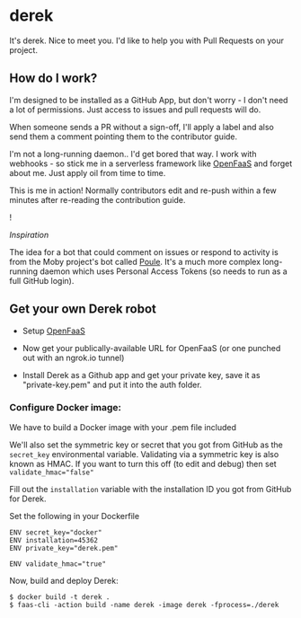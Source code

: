 # derek
It's derek. Nice to meet you. I'd like to help you with Pull Requests on your project.

## How do I work?

I'm designed to be installed as a GitHub App, but don't worry - I don't need a lot of permissions. Just access to issues and pull requests will do.

When someone sends a PR without a sign-off, I'll apply a label and also send them a comment pointing them to the contributor guide.

I'm not a long-running daemon.. I'd get bored that way. I work with webhooks - so stick me in a serverless framework like [OpenFaaS](https://github.com/alexellis/faas) and forget about me. Just apply oil from time to time.

This is me in action! Normally contributors edit and re-push within a few minutes after re-reading the contribution guide.

[](https://user-images.githubusercontent.com/6358735/29704343-542a36da-8971-11e7-871e-da30c8e86cae.png)!

*Inspiration*

The idea for a bot that could comment on issues or respond to activity is from the Moby project's bot called [Poule](https://github.com/icecrime/poule). It's a much more complex long-running daemon which uses Personal Access Tokens (so needs to run as a full GitHub login).

## Get your own Derek robot

* Setup [OpenFaaS](https://github.com/alexellis/openfaas)

* Now get your publically-available URL for OpenFaaS (or one punched out with an ngrok.io tunnel)

* Install Derek as a Github app and get your private key, save it as "private-key.pem" and put it into the auth folder.

### Configure Docker image:

We have to build a Docker image with your .pem file included

We'll also set the symmetric key or secret that you got from GitHub as the `secret_key` environmental variable. Validating via a symmetric key is also known as HMAC. If you want to turn this off (to edit and debug) then set `validate_hmac="false"`

Fill out the `installation` variable with the installation ID you got from GitHub for Derek.

Set the following in your Dockerfile

```
ENV secret_key="docker"
ENV installation=45362
ENV private_key="derek.pem"

ENV validate_hmac="true"
```

Now, build and deploy Derek:

```
$ docker build -t derek .
$ faas-cli -action build -name derek -image derek -fprocess=./derek
```

